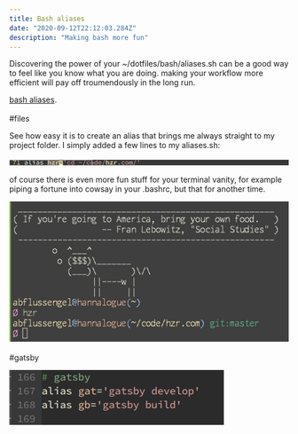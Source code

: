 ```yaml
---
title: Bash aliases
date: "2020-09-12T22:12:03.284Z"
description: "Making bash more fun"
---
```


Discovering the power of your ~/dotfiles/bash/aliases.sh can be a
good way to feel like you know what you are doing. making
your workflow more efficient will pay off troumendously in the long
run.

[bash aliases](http://en.wikipedia.org/wiki/Salted_duck_egg).
<br />
<br />
#files

See how easy it is to create an alias that brings me always straight to my project folder.
I simply added a few lines to my aliases.sh:

![emacs](./aliashzr.png)

of course there is even more fun stuff for your terminal vanity, for
example piping a fortune into cowsay in your .bashrc, but that for
another time.

![terminal](./alias.jpg)
<br />
<br />
#gatsby
<br />

![gatsby](./alias_gatsby.png)
